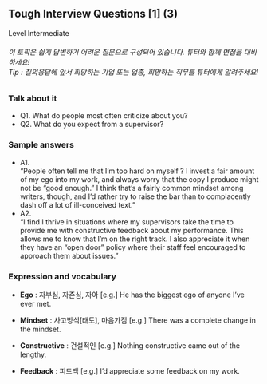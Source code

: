 ## Tough Interview Questions [1] (3)
Level Intermediate
###### 이 토픽은 쉽게 답변하기 어려운 질문으로 구성되어 있습니다. 튜터와 함께 면접을 대비하세요!<br/>Tip : 질의응답에 앞서 희망하는 기업 또는 업종, 희망하는 직무를 튜터에게 알려주세요!

### Talk about it
- Q1. What do people most often criticize about you?- Q2. What do you expect from a supervisor?
### Sample answers
- A1.  
“People often tell me that I’m too hard on myself ? I invest a fair amount of my ego into my work, and always worry that the copy I produce might not be “good enough.” I think that’s a fairly common mindset among writers, though, and I’d rather try to raise the bar than to complacently dash off a lot of ill-conceived text.”
- A2.  
“I find I thrive in situations where my supervisors take the time to provide me with constructive feedback about my performance. This allows me to know that I’m on the right track. I also appreciate it when they have an “open door” policy where their staff feel encouraged to approach them about issues.”
### Expression and vocabulary
- **Ego** : 자부심, 자존심, 자아
[e.g.] He has the biggest ego of anyone I’ve ever met.

- **Mindset** : 사고방식[태도], 마음가짐
[e.g.] There was a complete change in the mindset.

- **Constructive** : 건설적인
[e.g.] Nothing constructive came out of the lengthy.

- **Feedback** : 피드백
[e.g.] I’d appreciate some feedback on my work.



